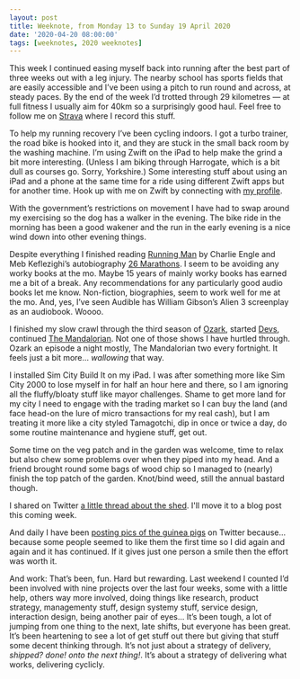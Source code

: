 ```yaml
---
layout: post
title: Weeknote, from Monday 13 to Sunday 19 April 2020
date: '2020-04-20 08:00:00'
tags: [weeknotes, 2020 weeknotes]
---
```

This week I continued easing myself back into running after the best part of three weeks out with a leg injury. The nearby school has sports fields that are easily accessible and I’ve been using a pitch to run round and across, at steady paces. By the end of the week I’d trotted through 29 kilometres — at full fitness I usually aim for 40km so a surprisingly good haul. Feel free to follow me on [Strava](https://www.strava.com/athletes/41247532) where I record this stuff.

To help my running recovery I’ve been cycling indoors. I got a turbo trainer, the road bike is hooked into it, and they are stuck in the small back room by the washing machine. I’m using Zwift on the iPad to help make the grind a bit more interesting. (Unless I am biking through Harrogate, which is a bit dull as courses go. Sorry, Yorkshire.) Some interesting stuff about using an iPad and a phone at the same time for a ride using different Zwift apps but for another time. Hook up with me on Zwift by connecting with [my profile](https://zwift.com/athlete/58d04352-984b-4336-b52c-efd7363692980).

With the government’s restrictions on movement I have had to swap around my exercising so the dog has a walker in the evening. The bike ride in the morning has been a good wakener and the run in the early evening is a nice wind down into other evening things.

Despite everything I finished reading [Running Man](https://www.goodreads.com/book/show/27274423-running-man) by Charlie Engle and Meb Keflezighi’s autobiography [26 Marathons](https://www.goodreads.com/book/show/37901578-26-marathons). I seem to be avoiding any worky books at the mo. Maybe 15 years of mainly worky books has earned me a bit of a break. Any recommendations for any particularly good audio books let me know. Non-fiction, biographies, seem to work well for me at the mo. And, yes, I’ve seen Audible has William Gibson’s Alien 3 screenplay as an audiobook. Woooo.

I finished my slow crawl through the third season of [Ozark](https://www.imdb.com/title/tt5071412/), started [Devs](https://www.imdb.com/title/tt8134186/), continued [The Mandalorian](https://www.imdb.com/title/tt8111088/). Not one of those shows I have hurtled through. Ozark an episode a night mostly, The Mandalorian two every fortnight. It feels just a bit more... _wallowing_ that way.

I installed Sim City Build It on my iPad. I was after something more like Sim City 2000 to lose myself in for half an hour here and there, so I am ignoring all the fluffy/bloaty stuff like mayor challenges. Shame to get more land for my city I need to engage with the trading market so I can buy the land (and face head-on the lure of micro transactions for my real cash), but I am treating it more like a city styled Tamagotchi, dip in once or twice a day, do some routine maintenance and hygiene stuff, get out.

Some time on the veg patch and in the garden was welcome, time to relax but also chew some problems over when they piped into my head. And a friend brought round some bags of wood chip so I managed to (nearly) finish the top patch of the garden. Knot/bind weed, still the annual bastard though.

I shared on Twitter [a little thread about the shed](https://twitter.com/OfficeOfWilson/status/1251875036404776960). I'll move it to a blog post this coming week.

And daily I have been [posting pics of the guinea pigs](https://twitter.com/OfficeOfWilson/status/1251862161246375938) on Twitter because... because some people seemed to like them the first time so I did again and again and it has continued. If it gives just one person a smile then the effort was worth it.

And work: That’s been, fun. Hard but rewarding. Last weekend I counted I’d been involved with nine projects over the last four weeks, some with a little help, others way more involved, doing things like research, product strategy, managementy stuff, design systemy stuff, service design, interaction design, being another pair of eyes... It’s been tough, a lot of jumping from one thing to the next, late shifts, but everyone has been great. It’s been heartening to see a lot of get stuff out there but giving that stuff some decent thinking through. It’s not just about a strategy of delivery, _shipped? done! onto the next thing!_. It’s about a strategy of delivering what works, delivering cyclicly.
